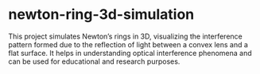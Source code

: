 # newton-ring-3d-simulation
This project simulates Newton’s rings in 3D, visualizing the interference pattern formed due to the reflection of light between a convex lens and a flat surface. It helps in understanding optical interference phenomena and can be used for educational and research purposes.

